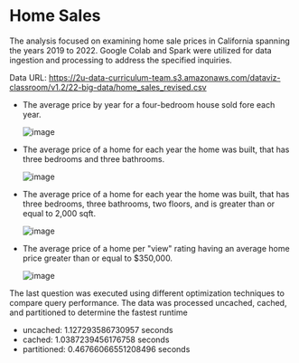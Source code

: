 # Home Sales

The analysis focused on examining home sale prices in California spanning the years 2019 to 2022. Google Colab and Spark were utilized for data ingestion and processing to address the specified inquiries.

Data URL: https://2u-data-curriculum-team.s3.amazonaws.com/dataviz-classroom/v1.2/22-big-data/home_sales_revised.csv

- The average price by year for a four-bedroom house sold fore each year.
  
    ![image](https://github.com/user-attachments/assets/6467dd9d-1289-4606-bd65-e743d2a8d881)

- The average price of a home for each year the home was built, that has three bedrooms and three bathrooms.
  
    ![image](https://github.com/user-attachments/assets/0c03cb2e-431f-411c-b476-8d6170b1e3d6)

- The average price of a home for each year the home was built, that has three bedrooms, three bathrooms, two floors, and is greater than or equal to 2,000 sqft.
  
    ![image](https://github.com/user-attachments/assets/91442b43-3085-4d79-8cd6-2d1effb09a2c)

- The average price of a home per "view" rating having an average home price greater than or equal to $350,000.
  
    ![image](https://github.com/user-attachments/assets/1a44af6d-c5ed-48d4-8018-dc5863a529d0)

The last question was executed using different optimization techniques to compare query performance. The data was processed uncached, cached, and partitioned to determine the fastest runtime
- uncached: 1.127293586730957 seconds
- cached: 1.0387239456176758 seconds
- partitioned: 0.46766066551208496 seconds
